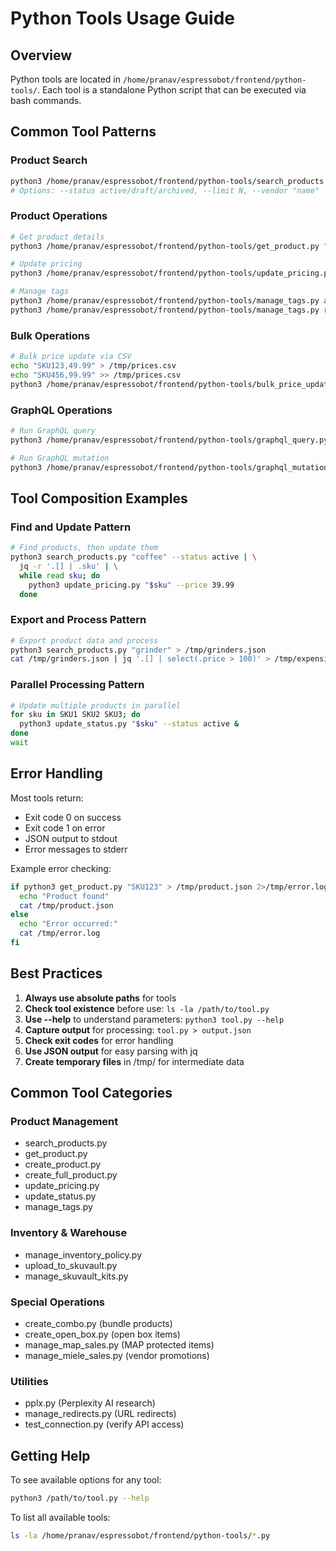 # Python Tools Usage Guide

## Overview
Python tools are located in `/home/pranav/espressobot/frontend/python-tools/`. Each tool is a standalone Python script that can be executed via bash commands.

## Common Tool Patterns

### Product Search
```bash
python3 /home/pranav/espressobot/frontend/python-tools/search_products.py "query" [options]
# Options: --status active/draft/archived, --limit N, --vendor "name"
```

### Product Operations
```bash
# Get product details
python3 /home/pranav/espressobot/frontend/python-tools/get_product.py "SKU123"

# Update pricing
python3 /home/pranav/espressobot/frontend/python-tools/update_pricing.py "SKU123" --price 49.99

# Manage tags
python3 /home/pranav/espressobot/frontend/python-tools/manage_tags.py add "SKU123" "tag1,tag2"
python3 /home/pranav/espressobot/frontend/python-tools/manage_tags.py remove "SKU123" "tag1"
```

### Bulk Operations
```bash
# Bulk price update via CSV
echo "SKU123,49.99" > /tmp/prices.csv
echo "SKU456,99.99" >> /tmp/prices.csv
python3 /home/pranav/espressobot/frontend/python-tools/bulk_price_update.py /tmp/prices.csv
```

### GraphQL Operations
```bash
# Run GraphQL query
python3 /home/pranav/espressobot/frontend/python-tools/graphql_query.py "{ products(first: 5) { edges { node { id title } } } }"

# Run GraphQL mutation
python3 /home/pranav/espressobot/frontend/python-tools/graphql_mutation.py "mutation { productUpdate(...) { product { id } } }"
```

## Tool Composition Examples

### Find and Update Pattern
```bash
# Find products, then update them
python3 search_products.py "coffee" --status active | \
  jq -r '.[] | .sku' | \
  while read sku; do
    python3 update_pricing.py "$sku" --price 39.99
  done
```

### Export and Process Pattern
```bash
# Export product data and process
python3 search_products.py "grinder" > /tmp/grinders.json
cat /tmp/grinders.json | jq '.[] | select(.price > 100)' > /tmp/expensive_grinders.json
```

### Parallel Processing Pattern
```bash
# Update multiple products in parallel
for sku in SKU1 SKU2 SKU3; do
  python3 update_status.py "$sku" --status active &
done
wait
```

## Error Handling

Most tools return:
- Exit code 0 on success
- Exit code 1 on error
- JSON output to stdout
- Error messages to stderr

Example error checking:
```bash
if python3 get_product.py "SKU123" > /tmp/product.json 2>/tmp/error.log; then
  echo "Product found"
  cat /tmp/product.json
else
  echo "Error occurred:"
  cat /tmp/error.log
fi
```

## Best Practices

1. **Always use absolute paths** for tools
2. **Check tool existence** before use: `ls -la /path/to/tool.py`
3. **Use --help** to understand parameters: `python3 tool.py --help`
4. **Capture output** for processing: `tool.py > output.json`
5. **Check exit codes** for error handling
6. **Use JSON output** for easy parsing with jq
7. **Create temporary files** in /tmp/ for intermediate data

## Common Tool Categories

### Product Management
- search_products.py
- get_product.py
- create_product.py
- create_full_product.py
- update_pricing.py
- update_status.py
- manage_tags.py

### Inventory & Warehouse
- manage_inventory_policy.py
- upload_to_skuvault.py
- manage_skuvault_kits.py

### Special Operations
- create_combo.py (bundle products)
- create_open_box.py (open box items)
- manage_map_sales.py (MAP protected items)
- manage_miele_sales.py (vendor promotions)

### Utilities
- pplx.py (Perplexity AI research)
- manage_redirects.py (URL redirects)
- test_connection.py (verify API access)

## Getting Help

To see available options for any tool:
```bash
python3 /path/to/tool.py --help
```

To list all available tools:
```bash
ls -la /home/pranav/espressobot/frontend/python-tools/*.py
```